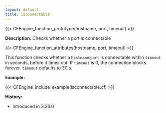 ```yaml
---
layout: default
title: isconnectable
---
```


{{< CFEngine_function_prototype(hostname, port, timeout) >}}

**Description:** Checks whether a port is connectable

{{< CFEngine_function_attributes(hostname, port, timeout) >}}

This function checks whether a `hostname`:`port` is connectable within `timeout` in seconds, before it times out. If `timeout` is 0, the connection blocks forever. `timeout` defaults to 30 s.

**Example:**

{{< CFEngine_include_example(isconnectable.cf) >}}

**History:**

- Introduced in 3.26.0
